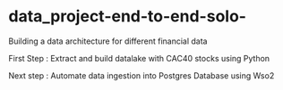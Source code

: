 # data_project-end-to-end-solo-
Building a data architecture for different financial data

First Step :
Extract and build datalake with CAC40 stocks using Python

Next step :
Automate data ingestion into Postgres Database using Wso2
